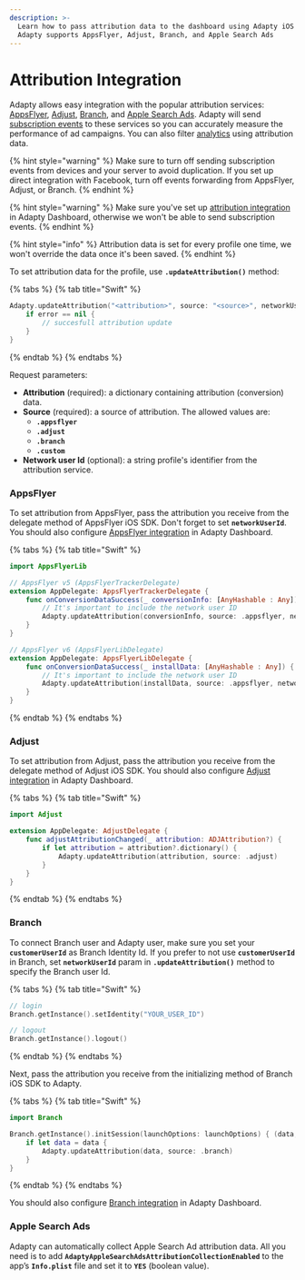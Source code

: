 ```yaml
---
description: >-
  Learn how to pass attribution data to the dashboard using Adapty iOS SDK.
  Adapty supports AppsFlyer, Adjust, Branch, and Apple Search Ads
---
```


# Attribution Integration

Adapty allows easy integration with the popular attribution services: [AppsFlyer](ios-sdk-attribution-integration.md#appsflyer), [Adjust](ios-sdk-attribution-integration.md#adjust), [Branch](ios-sdk-attribution-integration.md#branch), and [Apple Search Ads](ios-sdk-attribution-integration.md#apple-search-ads). Adapty will send [subscription events](../../../analytics/integrations/) to these services so you can accurately measure the performance of ad campaigns. You can also filter [analytics](../../../analytics/advanced-analytics.md) using attribution data.

{% hint style="warning" %}
Make sure to turn off sending subscription events from devices and your server to avoid duplication. If you set up direct integration with Facebook, turn off events forwarding from AppsFlyer, Adjust, or Branch.
{% endhint %}

{% hint style="warning" %}
Make sure you've set up [attribution integration](../../../analytics/integrations/3rd-party-analytics.md) in Adapty Dashboard, otherwise we won't be able to send subscription events.
{% endhint %}

{% hint style="info" %}
Attribution data is set for every profile one time, we won't override the data once it's been saved.
{% endhint %}

To set attribution data for the profile, use **`.updateAttribution()`** method:

{% tabs %}
{% tab title="Swift" %}
```swift
Adapty.updateAttribution("<attribution>", source: "<source>", networkUserId: "<networkUserId>") { (error) in
    if error == nil {
        // succesfull attribution update
    }
}
```
{% endtab %}
{% endtabs %}

Request parameters:

* **Attribution** \(required\): a dictionary containing attribution \(conversion\) data.
* **Source** \(required\): a source of attribution. The allowed values are:
  * **`.appsflyer`**
  * **`.adjust`**
  * **`.branch`**
  * **`.custom`**
* **Network user Id** \(optional\): a string profile's identifier from the attribution service.



### AppsFlyer

To set attribution from AppsFlyer, pass the attribution you receive from the delegate method of AppsFlyer iOS SDK. Don't forget to set **`networkUserId`**. You should also configure [AppsFlyer integration](../../../analytics/integrations/3rd-party-analytics.md#appsflyer) in Adapty Dashboard.

{% tabs %}
{% tab title="Swift" %}
```swift
import AppsFlyerLib

// AppsFlyer v5 (AppsFlyerTrackerDelegate)
extension AppDelegate: AppsFlyerTrackerDelegate {
    func onConversionDataSuccess(_ conversionInfo: [AnyHashable : Any]) {
        // It's important to include the network user ID
        Adapty.updateAttribution(conversionInfo, source: .appsflyer, networkUserId: AppsFlyerTracker.shared().getAppsFlyerUID())
    }
}

// AppsFlyer v6 (AppsFlyerLibDelegate)
extension AppDelegate: AppsFlyerLibDelegate {
    func onConversionDataSuccess(_ installData: [AnyHashable : Any]) {
        // It's important to include the network user ID
        Adapty.updateAttribution(installData, source: .appsflyer, networkUserId: AppsFlyerLib.shared().getAppsFlyerUID())
    }
}
```
{% endtab %}
{% endtabs %}



### Adjust

To set attribution from Adjust, pass the attribution you receive from the delegate method of Adjust iOS SDK. You should also configure [Adjust integration](../../../analytics/integrations/3rd-party-analytics.md#adjust) in Adapty Dashboard.

{% tabs %}
{% tab title="Swift" %}
```swift
import Adjust

extension AppDelegate: AdjustDelegate {
    func adjustAttributionChanged(_ attribution: ADJAttribution?) {
        if let attribution = attribution?.dictionary() {
            Adapty.updateAttribution(attribution, source: .adjust)
        }
    }
}
```
{% endtab %}
{% endtabs %}



### Branch

To connect Branch user and Adapty user, make sure you set your **`customerUserId`** as Branch Identity Id. If you prefer to not use **`customerUserId`** in Branch, set **`networkUserId`** param in **`.updateAttribution()`** method to specify the Branch user Id.

{% tabs %}
{% tab title="Swift" %}
```swift
// login
Branch.getInstance().setIdentity("YOUR_USER_ID")

// logout
Branch.getInstance().logout()
```
{% endtab %}
{% endtabs %}

Next, pass the attribution you receive from the initializing method of Branch iOS SDK to Adapty.

{% tabs %}
{% tab title="Swift" %}
```swift
import Branch

Branch.getInstance().initSession(launchOptions: launchOptions) { (data, error) in
    if let data = data {
        Adapty.updateAttribution(data, source: .branch)
    }
}
```
{% endtab %}
{% endtabs %}

You should also configure [Branch integration](../../../analytics/integrations/3rd-party-analytics.md#branch) in Adapty Dashboard.



### Apple Search Ads

Adapty can automatically collect Apple Search Ad attribution data. All you need is to add **`AdaptyAppleSearchAdsAttributionCollectionEnabled`** to the app’s **`Info.plist`** file and set it to **`YES`** \(boolean value\).

